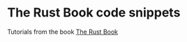 # The Rust Book code snippets

Tutorials from the book [The Rust Book](https://doc.rust-lang.org/stable/book/)
